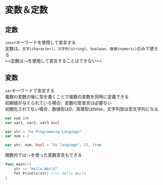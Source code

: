 # 変数＆定数

## 定数

`const`キーワードを使用して宣言する  
定数は、`文字(character)`、`文字列(string)`、`boolean`、`数値(numeric)`のみで使える  
==定数は`:=`を使用して宣言することはできない==

## 変数

`var`キーワードで宣言する  
複数の変数の後に型を書くことで複数の変数を同時に定義できる  
初期値が与えられている場合、変数の型宣言は必要ない  
初期化されてない場合、数値型は0、真理型はfalse、文字列型は空文字列になる

```go
var num int
var var1, var2, var3 bool

var str = "Go Programming Language"
var num = 2

var str, num, bool = "Go language", 23, true
```

関数内では`:=`を使った変数宣言もできる

```go
func main(){
    str := "Hello World"
    fmt.Println(str) //=> Hello World
}
```
